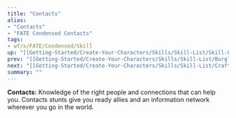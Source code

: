 ```yaml
---
title: "Contacts"
alias:
- "Contacts"
- "FATE Condensed Contacts"
tags:
- wf/s/FATE/Condensed/Skill
up: "[[Getting-Started/Create-Your-Characters/Skills/Skill-List/Skill-List]]"
prev: "[[Getting-Started/Create-Your-Characters/Skills/Skill-List/Burglary]]"
next: "[[Getting-Started/Create-Your-Characters/Skills/Skill-List/Crafts]]"
summary: ""
---
```

**Contacts:** Knowledge of the right people and connections that can help you. Contacts stunts give you ready allies and an information network wherever you go in the world.